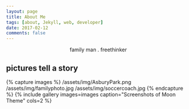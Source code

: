 ```yaml
---
layout: page
title: About Me
tags: [about, Jekyll, web, developer]
date: 2017-02-12
comments: false
---
```

    
<center>family man . freethinker</center>



## pictures tell a story

{% capture images %}
    /assets/img/AsburyPark.png
    /assets/img/familyphoto.jpg
    /assets/img/soccercoach.jpg
{% endcapture %}
{% include gallery images=images caption="Screenshots of Moon Theme" cols=2 %}

